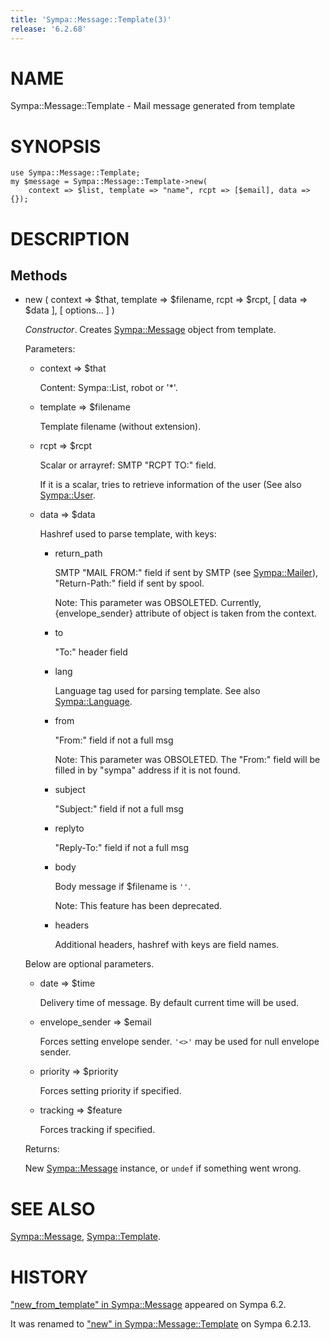 ```yaml
---
title: 'Sympa::Message::Template(3)'
release: '6.2.68'
---
```


# NAME

Sympa::Message::Template - Mail message generated from template

# SYNOPSIS

    use Sympa::Message::Template;
    my $message = Sympa::Message::Template->new(
        context => $list, template => "name", rcpt => [$email], data => {});

# DESCRIPTION

## Methods

- new ( context => $that, template => $filename,
rcpt => $rcpt, \[ data => $data \], \[ options... \] )

    _Constructor_.
    Creates [Sympa::Message](./Sympa-Message.3.md) object from template.

    Parameters:

    - context => $that

        Content: Sympa::List, robot or '\*'.

    - template => $filename

        Template filename (without extension).

    - rcpt => $rcpt

        Scalar or arrayref: SMTP "RCPT TO:" field.

        If it is a scalar, tries to retrieve information of the user
        (See also [Sympa::User](./Sympa-User.3.md).

    - data => $data

        Hashref used to parse template, with keys:

        - return\_path

            SMTP "MAIL FROM:" field if sent by SMTP (see [Sympa::Mailer](./Sympa-Mailer.3.md)),
            "Return-Path:" field if sent by spool.

            Note: This parameter was OBSOLETED.  Currently, {envelope\_sender} attribute of
            object is taken from the context.

        - to

            "To:" header field

        - lang

            Language tag used for parsing template.
            See also [Sympa::Language](./Sympa-Language.3.md).

        - from

            "From:" field if not a full msg

            Note:
            This parameter was OBSOLETED.
            The "From:" field will be filled in by "sympa" address if it is not found.

        - subject

            "Subject:" field if not a full msg

        - replyto

            "Reply-To:" field if not a full msg

        - body

            Body message if $filename is `''`.

            Note: This feature has been deprecated.

        - headers

            Additional headers, hashref with keys are field names.

    Below are optional parameters.

    - date => $time

        Delivery time of message.
        By default current time will be used.

    - envelope\_sender => $email

        Forces setting envelope sender.
        `'<>'` may be used for null envelope sender.

    - priority => $priority

        Forces setting priority if specified.

    - tracking => $feature

        Forces tracking if specified.

    Returns:

    New [Sympa::Message](./Sympa-Message.3.md) instance, or `undef` if something went wrong.

# SEE ALSO

[Sympa::Message](./Sympa-Message.3.md), [Sympa::Template](./Sympa-Template.3.md).

# HISTORY

["new\_from\_template" in Sympa::Message](./Sympa-Message.3.md#new_from_template) appeared on Sympa 6.2.

It was renamed to ["new" in Sympa::Message::Template](./Sympa-Message-Template.3.md#new) on Sympa 6.2.13.
